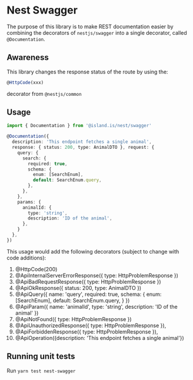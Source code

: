 <!-- gitbook-navigation: "Swagger" -->

# Nest Swagger

The purpose of this library is to make REST documentation easier by combining
the decorators of `nestjs/swagger` into a single decorator, called
`@Documentation`.

## Awareness

This library changes the response status of the route by using the:

```typescript
@HttpCode(xxx)
```

decorator from `@nestjs/common`

## Usage

```typescript
import { Documentation } from '@island.is/nest/swagger'

@Documentation({
  description: 'This endpoint fetches a single animal',
  response: { status: 200, type: AnimalDTO }, request: {
    query: {
      search: {
        required: true,
        schema: {
          enum: [SearchEnum],
          default: SearchEnum.query,
        },
      },
    },
    params: {
      animalId: {
        type: 'string',
        description: 'ID of the animal',
      },
    }
  },
})
```

This usage would add the following decorators (subject to change with code additions):

1. @HttpCode(200)
2. @ApiInternalServerErrorResponse({ type: HttpProblemResponse })
3. @ApiBadRequestResponse({ type: HttpProblemResponse })
4. @ApiOkResponse({ status: 200, type: AnimalDTO })
5. @ApiQuery({ name: 'query', required: true, schema: { enum: [SearchEnum], default: SearchEnum.query, } })
6. @ApiParam({ name: 'animalId', type: 'string', description: 'ID of the animal' })
7. @ApiNotFound({ type: HttpProblemResponse })
8. @ApiUnauthorizedResponse({ type: HttpProblemResponse }),
9. @ApiForbiddenResponse({ type: HttpProblemResponse }),
10. @ApiOperation({description: 'This endpoint fetches a single animal'})

## Running unit tests

Run `yarn test nest-swagger`
